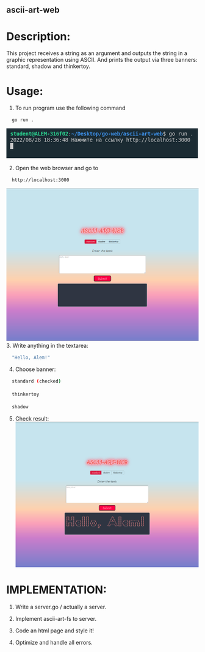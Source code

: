## ascii-art-web

# Description:
This project receives a string as an argument and outputs the string in a graphic representation using ASCII. And prints the output via three banners: standard, shadow and thinkertoy.

# Usage:
1. To run program use  the following command

```bash
  go run .
```
![terminal](./static/src-readme/start-server.png)

2. Open the web browser and go to 

```bash
  http://localhost:3000
```
![home-page](./static/src-readme/home.png)
3. Write anything in the textarea:
```bash
  "Hello, Alem!"
```
4. Choose banner:

```bash
  standard (checked)

  thinkertoy

  shadow
```
5. Check result:
 ![result](./static/src-readme/result.png)     

# IMPLEMENTATION: 

  1.  Write a server.go / actually a server.

 2.   Implement ascii-art-fs to server.

   3. Code an html page and style it!

 4.   Optimize and handle all errors.
